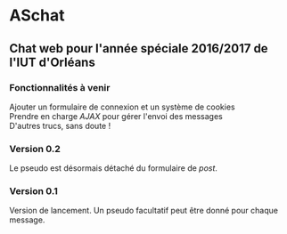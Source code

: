 # ASchat

## Chat web pour l'année spéciale 2016/2017 de l'IUT d'Orléans

### Fonctionnalités à venir
Ajouter un formulaire de connexion et un système de cookies  
Prendre en charge *AJAX* pour gérer l'envoi des messages  
D'autres trucs, sans doute !


### Version 0.2
Le pseudo est désormais détaché du formulaire de *post*.


### Version 0.1
Version de lancement.
Un pseudo facultatif peut être donné pour chaque message.
